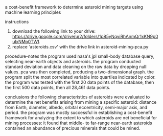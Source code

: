 a cost-benefit framework to determine asteroid mining targets using machine learning principles


instructions
1. download the following link to your drive: https://drive.google.com/drive/u/2/folders/1p85yNqviRhAnmQr1xKN9p0ulxNMp0TWf.
2. replace 'asteroids.csv' with the drive link in asteroid-mining-pca.py


procedure-notes
the program used nasa's jpl small-body database query, selecting near-earth objects and asteroids. the program conducted standard deviation and data cleaning on the raw data by dropping null values. pca was then completed, producing a two-dimensional graph. the program split the most correlated variable into quartiles indicated by color. the program was tested with the first 20 data points of the database, then the first 500 data points, then all 28,461 data points.


conclusions
the following characteristics of asteroids were evaluated to determine the net benefits arising from mining a specific asteroid: distance from Earth, diameter, albedo, orbital eccentricity, semi-major axis, and period. the program was mostly successful in establishing a cost-benefit framework for analyzing the extent to which asteroids are net beneficial for mining processes: it found that middle- to far-range near-earth asteroids contained an abundance of precious minerals that could be mined.
